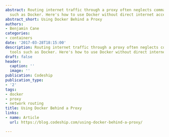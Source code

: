 ```yaml
---
abstract: Routing internet traffic through a proxy often neglects command line tools
  such as Docker. Here's how to use Docker without direct internet access.
abstract_short: Using Docker Behind a Proxy
authors:
- Benjamin Cane
categories:
- containers
date: '2017-03-28T18:15:00'
description: Routing internet traffic through a proxy often neglects command line
  tools such as Docker. Here's how to use Docker without direct internet access.
draft: false
header:
  caption: ''
  image: ''
publication: Codeship
publication_type:
- '2'
tags:
- docker
- proxy
- network routing
title: Using Docker Behind a Proxy
links:
- name: Article
  url: https://blog.codeship.com/using-docker-behind-a-proxy/

---
```

